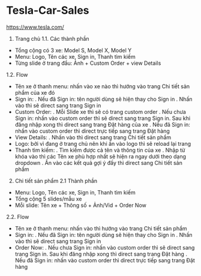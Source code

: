 # Tesla-Car-Sales
https://www.tesla.com/

1. Trang chủ
1.1. Các thành phần 
- Tổng cộng có 3 xe: Model S, Model X, Model Y
- Menu: Logo, Tên các xe, Sign in, Thanh tìm kiếm
- Từng slide ở trang đầu: Ảnh + Custom Order + view Details

1.2. Flow
- Tên xe ở thanh menu: nhấn vào xe nào thì hướng vào trang Chi tiết sản phẩm của xe đó
- Sign in:
  . Nếu đã Sign in: tên người dùng sẽ hiện thay cho Sign in
  . Nhấn vào thì sẽ direct sang trang Sign in
- Custom Order:
  . Mỗi Slide xe thì sẽ có trang custom order 
  . Nếu chưa Sign in: nhấn vào custom order thì sẽ direct sang trang Sign in. Sau khi đăng nhập xong thì direct sang trang Đặt hàng của xe
  . Nếu đã Sign in: nhấn vào custom order thì direct trực tiếp sang trang Đặt hàng
- View Details: 
  . Nhấn vào thì direct sang trang Chi tiết sản phẩm
- Logo: bởi vì đang ở trang chủ nên khi ấn vào logo thì sẽ reload lại trang
- Thanh tìm kiếm:
  . Tìm kiếm được cả tên và thông tin của xe
  . Nhập từ khóa vào thì các Tên xe phù hợp nhất sẽ hiện ra ngay dưới theo dạng dropdown
  . Ấn vào các kết quả gợi ý đấy thì direct sang Chi tiết sản phẩm

2. Chi tiết sản phẩm 
2.1 Thành phần
- Menu: Logo, Tên các xe, Sign in, Thanh tìm kiếm
- Tổng cộng 5 slides/mẫu xe 
- Mỗi slide: Tên xe + Thông số + Ảnh/Vid + Order Now

2.2. Flow
- Tên xe ở thanh menu: nhấn vào thì hướng vào trang Chi tiết sản phẩm
- Sign in:
  . Nếu đã Sign in: tên người dùng sẽ hiện thay cho Sign in
  . Nhấn vào thì sẽ direct sang trang Sign in
- Order Now:
  . Nếu chưa Sign in: nhấn vào custom order thì sẽ direct sang trang Sign in. Sau khi đăng nhập xong thì direct sang trang Đặt hàng
  . Nếu đã Sign in: nhấn vào custom order thì direct trực tiếp sang trang Đặt hàng



